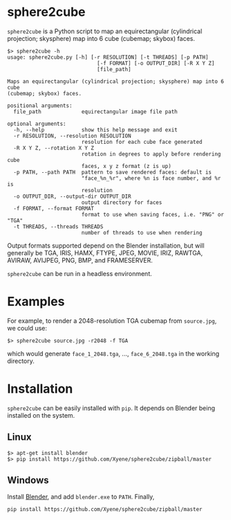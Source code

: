 # sphere2cube
`sphere2cube` is a Python script to map an equirectangular (cylindrical projection; skysphere) map into 6 cube (cubemap; skybox) faces.

```shell
$> sphere2cube -h
usage: sphere2cube.py [-h] [-r RESOLUTION] [-t THREADS] [-p PATH]
                             [-f FORMAT] [-o OUTPUT_DIR] [-R X Y Z]
                             [file_path]

Maps an equirectangular (cylindrical projection; skysphere) map into 6 cube
(cubemap; skybox) faces.

positional arguments:
  file_path             equirectangular image file path

optional arguments:
  -h, --help            show this help message and exit
  -r RESOLUTION, --resolution RESOLUTION
                        resolution for each cube face generated
  -R X Y Z, --rotation X Y Z
                        rotation in degrees to apply before rendering cube
                        faces, x y z format (z is up)
  -p PATH, --path PATH  pattern to save rendered faces: default is
                        "face_%n_%r", where %n is face number, and %r is
                        resolution
  -o OUTPUT_DIR, --output-dir OUTPUT_DIR
                        output directory for faces
  -f FORMAT, --format FORMAT
                        format to use when saving faces, i.e. "PNG" or "TGA"
  -t THREADS, --threads THREADS
                        number of threads to use when rendering
```

Output formats supported depend on the Blender installation, but will generally be TGA, IRIS, HAMX, FTYPE, JPEG, MOVIE, IRIZ, RAWTGA, AVIRAW, AVIJPEG, PNG, BMP, and FRAMESERVER.

`sphere2cube` can be run in a headless environment.

# Examples
For example, to render a 2048-resolution TGA cubemap from `source.jpg`, we could use:
```
$> sphere2cube source.jpg -r2048 -f TGA
```
which would generate `face_1_2048.tga`, ..., `face_6_2048.tga` in the working directory.

# Installation
`sphere2cube` can be easily installed with `pip`. It depends on Blender being installed on the system.

## Linux

```shell
$> apt-get install blender
$> pip install https://github.com/Xyene/sphere2cube/zipball/master
```

## Windows
Install [Blender](https://www.blender.org/), and add `blender.exe` to `PATH`. Finally,

```shell
pip install https://github.com/Xyene/sphere2cube/zipball/master
```
